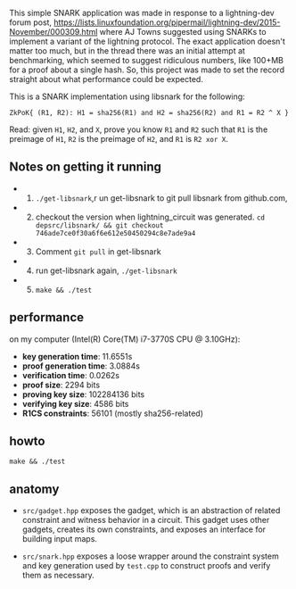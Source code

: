 This simple SNARK application was made in response to a lightning-dev forum post, https://lists.linuxfoundation.org/pipermail/lightning-dev/2015-November/000309.html where AJ Towns suggested using SNARKs to implement a variant of the lightning protocol. The exact application doesn't matter too much, but in the thread there was an initial attempt at benchmarking, which seemed to suggest ridiculous numbers, like 100+MB for a proof about a single hash. So, this project was made to set the record straight about what performance could be expected.

This is a SNARK implementation using libsnark for the following:

``ZkPoK{ (R1, R2): H1 = sha256(R1) and H2 = sha256(R2) and R1 = R2 ^ X }``

Read: given `H1`, `H2`, and `X`, prove you know `R1` and `R2` such that `R1` is the preimage of `H1`,
`R2` is the preimage of `H2`, and `R1` is `R2 xor X`.

## Notes on getting it running

* 1. ``./get-libsnark``,r un get-libsnark to git pull libsnark from github.com, 
* 2. checkout the version when lightning\_circuit was generated.
``cd depsrc/libsnark/ && git checkout 746ade7ce0f30a6f6e612e50450294c8e7ade9a4``
* 3. Comment ``git pull`` in get-libsnark 
* 4. run get-libsnark again, ``./get-libsnark``
* 5. ``make && ./test``

## performance

on my computer (Intel(R) Core(TM) i7-3770S CPU @ 3.10GHz):

* **key generation time**: 11.6551s
* **proof generation time**: 3.0884s
* **verification time**: 0.0262s
* **proof size**: 2294 bits
* **proving key size**: 102284136 bits
* **verifying key size**: 4586 bits
* **R1CS constraints**: 56101 (mostly sha256-related)

## howto

``make && ./test``

## anatomy

* `src/gadget.hpp` exposes the gadget, which is an abstraction of related constraint
and witness behavior in a circuit. This gadget uses other gadgets, creates its own
constraints, and exposes an interface for building input maps.

* `src/snark.hpp` exposes a loose wrapper around the constraint system and
key generation used by `test.cpp` to construct proofs and verify them as necessary.
